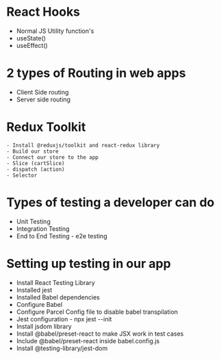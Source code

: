 # React Hooks

- Normal JS Utility function's
- useState()
- useEffect()

# 2 types of Routing in web apps

- Client Side routing
- Server side routing

# Redux Toolkit

    - Install @reduxjs/toolkit and react-redux library
    - Build our store
    - Connect our store to the app
    - Slice (cartSlice)
    - dispatch (action)
    - Selector

# Types of testing a developer can do

- Unit Testing
- Integration Testing
- End to End Testing - e2e testing

# Setting up testing in our app

- Install React Testing Library
- Installed jest
- Installed Babel dependencies
- Configure Babel
- Configure Parcel Config file to disable babel transpilation
- Jest configuration - npx jest --init
- Install jsdom library
- Install @babel/preset-react to make JSX work in test cases
- Include @babel/preset-react inside babel.config.js
- Install @testing-library/jest-dom
